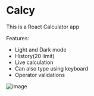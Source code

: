 # Calcy

This is a React Calculator app

Features:
- Light and Dark mode
- History(20 limit)
- Live calculation
- Can also type using keyboard
- Operator validations


![image](https://github.com/snehageorge25/react-calcy/assets/65449094/44e9178c-cdbb-452e-800f-fb351cf76a64)
